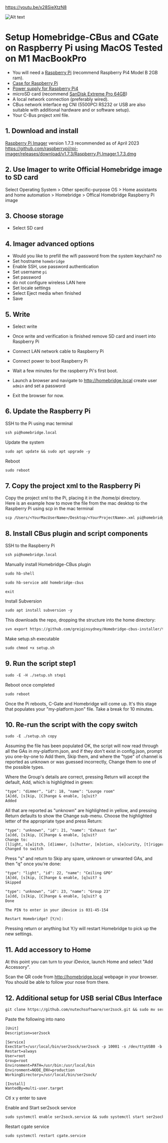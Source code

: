 https://youtu.be/x28SieXtzN8 



<img
  src="https://user-images.githubusercontent.com/28332686/229351337-3717be4c-e0b8-4a7b-aa8f-677401fc2fa9.jpg"
  alt="Alt text"
  title="Optional title"
  style="display: inline-block; margin: 0 auto; max-width: 300px">


# Setup Homebridge-CBus and CGate on Raspberry Pi using MacOS  Tested on M1 MacBookPro
 
- You will need a [Raspberry Pi](https://core-electronics.com.au/raspberry-pi-4-model-b-2gb.html) (recommend Raspberry Pi4 Model B 2GB ram).
- [Case for Raspberry Pi](https://core-electronics.com.au/pimoroni-aluminium-heatsink-case-for-raspberry-pi-4-black.html)
- [Power supply for Raspberry Pi4](https://core-electronics.com.au/raspberry-pi-4-official-power-supply-usb-c-5v-15w-black.html)
- microSD card (recommend [SanDisk Extreme Pro 64GB](https://www.officeworks.com.au/shop/officeworks/p/sandisk-extreme-pro-64gb-microsdxc-memory-card-sdsqxcu064))
- A local network connection (preferably wired).
- CBus network interface eg CNI (5500PCI RS232 or USB are also suitable with additional hardware and or software setup).  
- Your C-Bus project xml file.

## 1. Download and install 
[Raspberry Pi Imager](https://github.com/raspberrypi/rpi-imager/releases/tag/v1.7.3) 
version 1.7.3 recommended as of April 2023  
https://github.com/raspberrypi/rpi-imager/releases/download/v1.7.3/Raspberry.Pi.Imager.1.7.3.dmg

## 2. Use Imager to write Official Homebridge image to SD card    
Select Operating System >
Other specific-purpose OS > 
Home assistants and home automation > 
Homebridge > 
Offical Homebridge Raspberry Pi image  

## 3. Choose storage
- Select SD card 

## 4. Imager advanced options  
- Would you like to prefill the wifi password from the system keychain? no
- Set hostname `homebridge`
- Enable SSH, use password authentication
- Set username `pi`
- Set password
- do not configure wireless LAN here
- Set locale settings
- Select Eject media when finished
- Save

## 5. Write 
- Select write
- Once write and verification is finished remove SD card and insert into Raspberry Pi  
- Connect LAN network cable to Raspberry Pi  
- Connect power to boot Raspberry Pi   
- Wait a few minutes for the raspberry Pi's first boot.

- Launch a browser and navigate to http://homebridge.local  create user `admin` and set a password  
- Exit the browser for now. 

## 6. Update the Raspberry Pi

SSH to the Pi using mac terminal 
```txt 
ssh pi@homebridge.local 
```
Update the system
```txt
sudo apt update && sudo apt upgrade -y
```
Reboot
```txt
sudo reboot
```
 
## 7. Copy the project xml to the Raspberry Pi

Copy the project xml to the Pi, placing it in the /home/pi directory.  
  Here is an example how to move the file from the mac desktop to the Raspberry Pi using scp in the mac terminal    
  ```txt 
  scp /Users/<YourMacUserName>/Desktop/<YourProjectName>.xml pi@homebridge.local:/home/pi
  ```

## 8. Install CBus plugin and script components 

SSH to the Raspberry Pi
```txt
ssh pi@homebridge.local 
```
Manually install Homebridge-CBus plugin
```txt
sudo hb-shell
```
```txt
sudo hb-service add homebridge-cbus
```
```txt
exit
```

Install Subversion
```txt
sudo apt install subversion -y
```
This downloads the repo, dropping the structure into the home directory:
```txt
svn export https://github.com/greiginsydney/Homebridge-cbus-installer/trunk/code/ ~ --force
``` 

Make setup.sh executable
```txt
sudo chmod +x setup.sh
```

## 9. Run the script step1

```txt
sudo -E -H ./setup.sh step1
```

Reboot once completed 
```txt
sudo reboot
```

Once the Pi reboots, C-Gate and Homebridge will come up. It's this stage that populates your "my-platform.json" file.
Take a break for 10 minutes.

## 10. Re-run the script with the copy switch
```txt
sudo -E ./setup.sh copy
```

Assuming the file has been populated OK, the script will now read through all the GAs in my-platform.json, and if they don't exist in config.json, prompt you one-by-one to Add them, Skip them, and where the "type" of channel is reported as unknown or was guessed incorrectly, Change them to one of the possible types.

Where the Group's details are correct, pressing Return will accept the default, Add, which is highlighted in green:
```txt
"type": "dimmer", "id": 18, "name": "Lounge room"
[A]dd, [s]kip, [C]hange & enable, [q]uit?
Added
```

All that are reported as "unknown" are highlighted in yellow, and pressing Return defaults to show the Change sub-menu. Choose the highlighted letter of the appropriate type and press Return:
```txt
"type": "unknown", "id": 21, "name": "Exhaust fan"
[a]dd, [s]kip, [C]hange & enable, [q]uit?
Change to:
[l]ight, s[w]itch, [d]immer, [s]hutter, [m]otion, s[e]curity, [t]rigger, [c]ontact: w
Changed to switch
```

Press "s" and return to Skip any spare, unknown or unwanted GAs, and then "q" once you're done:
```txt
"type": "light", "id": 22, "name": "Ceiling GPO"
[A]dd, [s]kip, [C]hange & enable, [q]uit? s
Skipped

"type": "unknown", "id": 23, "name": "Group 23"
[a]dd, [s]kip, [C]hange & enable, [q]uit? q
Done

The PIN to enter in your iDevice is 031-45-154

Restart Homebridge? [Y/n]:
```

Pressing return or anything but Y/y will restart Homebridge to pick up the new settings.

## 11. Add accessory to Home

At this point you can turn to your iDevice, launch Home and select "Add Accessory".

Scan the QR code from http://homebridge.local webpage in your browser. 
You should be able to follow your nose from there.

## 12. Additional setup for USB serial CBus Interface

```txt
git clone https://github.com/nutechsoftware/ser2sock.git && sudo mv ser2sock /usr/local/bin && cd /usr/local/bin/ser2sock && chown -R pi:pi . && mv config.h.in config.h && cc -o ser2sock ser2sock.c && sudo nano /etc/systemd/system/ser2sock.service
```
Paste the following into nano
```txt
[Unit]
Description=ser2sock

[Service]
ExecStart=/usr/local/bin/ser2sock/ser2sock -p 10001 -s /dev/ttyUSB0 -b 9600
Restart=always
User=root
Group=root
Environment=PATH=/usr/bin:/usr/local/bin
Environment=NODE_ENV=production
WorkingDirectory=/usr/local/bin/ser2sock/

[Install]
WantedBy=multi-user.target
``` 
Ctl x y enter to save 

Enable and Start ser2sock service 
```txt
sudo systemctl enable ser2sock.service && sudo systemctl start ser2sock.service
``` 
Restart cgate service 
```txt
sudo systemctl restart cgate.service
```



<br>
